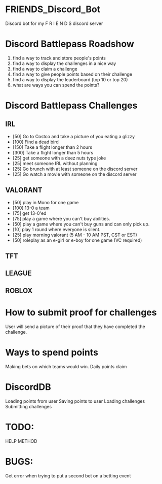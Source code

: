 # FRIENDS_Discord_Bot
Discord bot for my F R I E N D S discord server

# Discord Battlepass Roadshow
1. find a way to track and store people's points
2. find a way to display the challenges in a nice way
3. find a way to claim a challenge
4. find a way to give people points based on their challenge
5. find a way to display the leaderboard (top 10 or top 20)
6. what are ways you can spend the points?

# Discord Battlepass Challenges
## IRL
- [50]    Go to Costco and take a picture of you eating a glizzy
- [100]   Find a dead bird
- [150]   Take a flight longer than 2 hours
- [300]   Take a flight longer than 5 hours
- [25]    get someone with a deez nuts type joke
- [25]    meet someone IRL without planning
- [25]    Go brunch with at least someone on the discord server
- [25]    Go watch a movie with someone on the discord server

## VALORANT
- [50]     play in Mono for one game
- [100]    13-0 a team
- [75]     get 13-0'ed
- [75]     play a game where you can't buy abilities.
- [50]     play a game where you can't buy guns and can only pick up.
- [10]     play 1 round where everyone is silent.
- [25]     play morning valorant (5 AM - 10 AM PST, CST or EST)
- [50]     roleplay as an e-girl or e-boy for one game (VC required)

## TFT


## LEAGUE


## ROBLOX


# How to submit proof for challenges
User will send a picture of their proof that they have completed the challenge.

# Ways to spend points
Making bets on which teams would win.
Daily points claim


# DiscordDB
Loading points from user
Saving points to user
Loading challenges
Submitting challenges


# TODO: 
HELP METHOD

# BUGS:
Get error when trying to put a second bet on a betting event